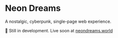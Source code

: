# Neon Dreams

A nostalgic, cyberpunk, single-page web experience.

🚧 Still in development. Live soon at [neondreams.world](https://neondreams.world)
